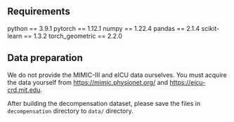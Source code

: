 ## Requirements
python == 3.9.1 pytorch == 1.12.1 numpy == 1.22.4 pandas == 2.1.4 scikit-learn == 1.3.2 torch_geometric == 2.2.0

## Data preparation
We do not provide the MIMIC-III and eICU data ourselves. You must acquire the data yourself from https://mimic.physionet.org/ and https://eicu-crd.mit.edu. 



After building the decompensation dataset, please save the files in ```decompensation``` directory to ```data/``` directory.
